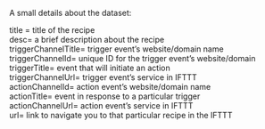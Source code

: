 A small details about the dataset:

title = title of the recipe<br />
desc= a brief description about the recipe<br />
triggerChannelTitle= trigger event’s website/domain name<br />
triggerChannelId= unique ID for the trigger event’s website/domain<br />
triggerTitle= event that will initiate an action<br />
triggerChannelUrl= trigger event’s service in IFTTT<br />
actionChannelId= action event’s website/domain name<br />
actionTitle= event in response to a particular trigger<br />
actionChannelUrl= action event’s service in IFTTT<br />
url= link to navigate you to that particular recipe in the IFTTT<br />
